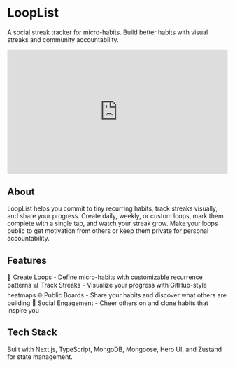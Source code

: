 # LoopList
A social streak tracker for micro-habits. Build better habits with visual streaks and community accountability.

<div style="padding:56.25% 0 0 0;position:relative;"><iframe src="https://player.vimeo.com/video/1078053463?h=c01bddc03d&amp;badge=0&amp;autopause=0&amp;player_id=0&amp;app_id=58479" frameborder="0" allow="autoplay; fullscreen; picture-in-picture; clipboard-write; encrypted-media" style="position:absolute;top:0;left:0;width:100%;height:100%;" title="New Recording - 23/4/2025, 11:53:21 pm"></iframe></div><script src="https://player.vimeo.com/api/player.js"></script>

## About
LoopList helps you commit to tiny recurring habits, track streaks visually, and share your progress. Create daily, weekly, or custom loops, mark them complete with a single tap, and watch your streak grow. Make your loops public to get motivation from others or keep them private for personal accountability.

## Features
🔄 Create Loops - Define micro-habits with customizable recurrence patterns
📊 Track Streaks - Visualize your progress with GitHub-style heatmaps
🌐 Public Boards - Share your habits and discover what others are building
👏 Social Engagement - Cheer others on and clone habits that inspire you

## Tech Stack
Built with Next.js, TypeScript, MongoDB, Mongoose, Hero UI, and Zustand for state management.